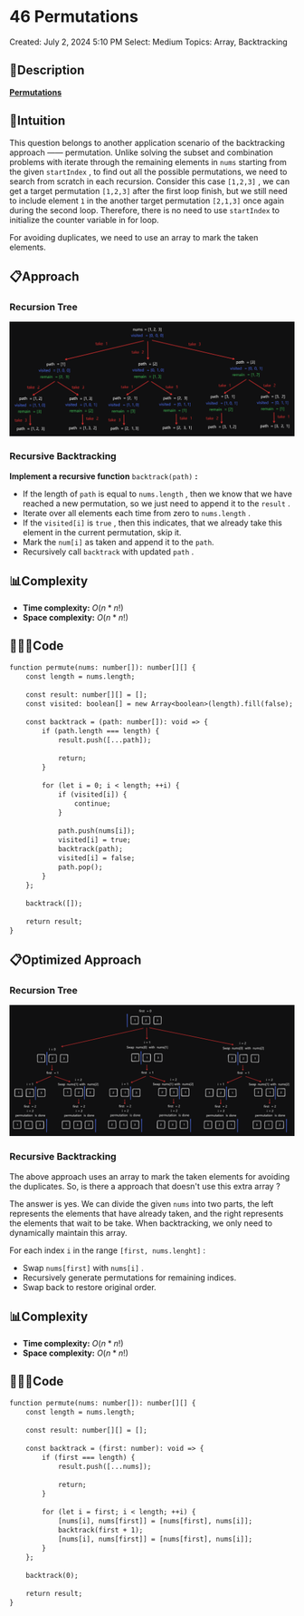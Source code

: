 # 46 Permutations

Created: July 2, 2024 5:10 PM
Select: Medium
Topics: Array, Backtracking

## 📖Description

[**Permutations**](https://leetcode.com/problems/permutations/description)

## 🤔Intuition

This question belongs to another application scenario of the backtracking approach —— permutation. Unlike solving the subset and combination problems with iterate through the remaining elements in `nums` starting from the given `startIndex` , to find out all the possible permutations, we need to search from scratch in each recursion. Consider this case `[1,2,3]` , we can get a target permutation `[1,2,3]` after the first loop finish, but we still need to include element `1` in the another target permutation `[2,1,3]` once again during the second loop. Therefore, there is no need to use `startIndex` to initialize the counter variable in for loop.

For avoiding duplicates, we need to use an array to mark the taken elements.

## 📋Approach

### Recursion Tree

![approach](./approach.png)

### Recursive Backtracking

**Implement a recursive function** `backtrack(path)` **:**

- If the length of `path` is equal to `nums.length` , then we know that we have reached a new permutation, so we just need to append it to the `result` .
- Iterate over all elements each time from zero to `nums.length` .
- If the `visited[i]` is `true` , then this indicates, that we already take this element in the current permutation, skip it.
- Mark the `num[i]` as taken and append it to the `path`.
- Recursively call `backtrack` with updated `path` .

## 📊Complexity

- **Time complexity:** $O(n*n!)$
- **Space complexity:** $O(n*n!)$

## 🧑🏻‍💻Code

```tsx
function permute(nums: number[]): number[][] {
    const length = nums.length;

    const result: number[][] = [];
    const visited: boolean[] = new Array<boolean>(length).fill(false);

    const backtrack = (path: number[]): void => {
        if (path.length === length) {
            result.push([...path]);

            return;
        }

        for (let i = 0; i < length; ++i) {
            if (visited[i]) {
                continue;
            }

            path.push(nums[i]);
            visited[i] = true;
            backtrack(path);
            visited[i] = false;
            path.pop();
        }
    };

    backtrack([]);

    return result;
}
```

## 📋Optimized Approach

### Recursion Tree

![optimized_approach](./optimized_approach.png)

### Recursive Backtracking

The above approach uses an array to mark the taken elements for avoiding the duplicates. So, is there a approach that doesn't use this extra array ? 

The answer is yes. We can divide the given `nums` into two parts, the left represents the elements that have already taken, and the right represents the elements that wait to be take. When backtracking, we only need to dynamically maintain this array.

For each index `i` in the range `[first, nums.lenght]` :

- Swap `nums[first]` with `nums[i]` .
- Recursively generate permutations for remaining indices.
- Swap back to restore original order.

## 📊Complexity

- **Time complexity:** $O(n*n!)$
- **Space complexity:** $O(n*n!)$

## 🧑🏻‍💻Code

```tsx
function permute(nums: number[]): number[][] {
    const length = nums.length;

    const result: number[][] = [];

    const backtrack = (first: number): void => {
        if (first === length) {
            result.push([...nums]);

            return;
        }

        for (let i = first; i < length; ++i) {
            [nums[i], nums[first]] = [nums[first], nums[i]];
            backtrack(first + 1);
            [nums[i], nums[first]] = [nums[first], nums[i]];
        }
    };

    backtrack(0);

    return result;
}
```